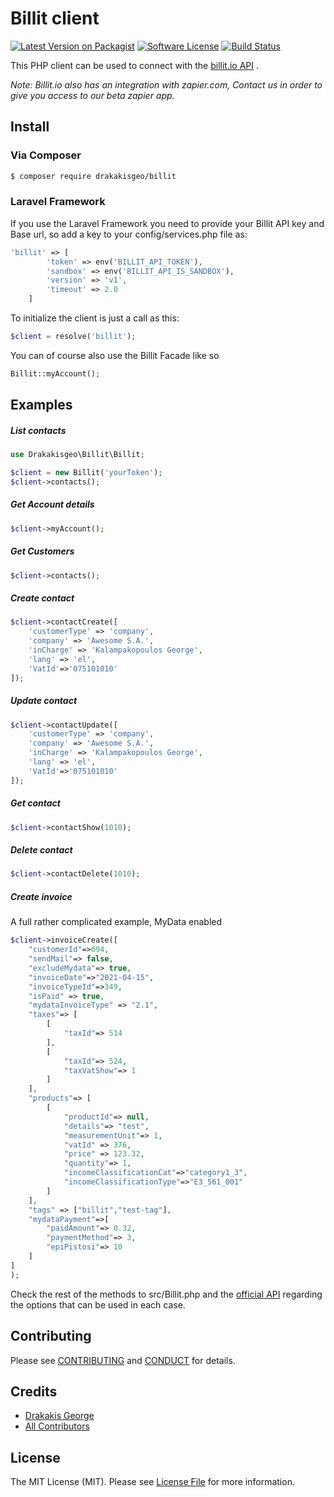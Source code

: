 # Billit client

[![Latest Version on Packagist][ico-version]][link-packagist]
[![Software License][ico-license]](LICENSE.md)
[![Build Status][ico-travis]][link-travis]

This PHP client can be used to connect with the [billit.io API](https://www.billit.io/docs) .

*Note: Billit.io also has an integration with zapier.com, Contact us in order to give you access to our beta zapier app.*

## Install

### Via Composer

``` bash
$ composer require drakakisgeo/billit
```

### Laravel Framework
If you use the Laravel Framework you need to provide your Billit API key and Base url, so add a key to your config/services.php file as:
``` php
'billit' => [
        'token' => env('BILLIT_API_TOKEN'),
        'sandbox' => env('BILLIT_API_IS_SANDBOX'),
        'version' => 'v1',
        'timeout' => 2.0
    ]
```
To initialize the client is just a call as this:

``` php
$client = resolve('billit');
```
You can of course also use the Billit Facade like so

``` php
Billit::myAccount();
```

## Examples
##### List contacts

``` php
use Drakakisgeo\Billit\Billit;

$client = new Billit('yourToken');
$client->contacts();
```

##### Get Account details

``` php
$client->myAccount();
```

##### Get Customers

``` php
$client->contacts();
```

##### Create contact

``` php
$client->contactCreate([
    'customerType' => 'company',
    'company' => 'Awesome S.A.',
    'inCharge' => 'Kalampakopoulos George',
    'lang' => 'el',
    'VatId'=>'075101010'
]);
```

##### Update contact

``` php
$client->contactUpdate([
    'customerType' => 'company',
    'company' => 'Awesome S.A.',
    'inCharge' => 'Kalampakopoulos George',
    'lang' => 'el',
    'VatId'=>'075101010'
]);
```

##### Get contact

``` php
$client->contactShow(1010);
```

##### Delete contact

``` php
$client->contactDelete(1010);
```

##### Create invoice
A full rather complicated example, MyData enabled

``` php
$client->invoiceCreate([
    "customerId"=>694,
    "sendMail"=> false,
    "excludeMydata"=> true,
    "invoiceDate"=>"2021-04-15",
    "invoiceTypeId"=>349,
    "isPaid" => true,
    "mydataInvoiceType" => "2.1",
    "taxes"=> [
        [
            "taxId"=> 514
        ],
        [
            "taxId"=> 524,
            "taxVatShow"=> 1
        ]
    ],
    "products"=> [
        [
            "productId"=> null,
            "details"=> "test",
            "measurementUnit"=> 1,
            "vatId" => 376,
            "price" => 123.32,
            "quantity"=> 1,
            "incomeClassificationCat"=>"category1_3",
            "incomeClassificationType"=>"E3_561_001"
        ]
    ],
    "tags" => ["billit","test-tag"],
    "mydataPayment"=>[
        "paidAmount"=> 0.32,
        "paymentMethod"=> 3,
        "epiPistosi"=> 10
    ]
]
);
```

Check the rest of the methods to src/Billit.php and the [official API](https://billit.io/docs) regarding the options that can be used in each case.



## Contributing

Please see [CONTRIBUTING](CONTRIBUTING.md) and [CONDUCT](CONDUCT.md) for details.

## Credits

- [Drakakis George][link-author]
- [All Contributors][link-contributors]

## License

The MIT License (MIT). Please see [License File](LICENSE.md) for more information.

[ico-version]: https://img.shields.io/packagist/v/drakakisgeo/billit.svg?style=flat-square
[ico-license]: https://img.shields.io/badge/license-MIT-brightgreen.svg?style=flat-square
[ico-travis]: https://img.shields.io/travis/drakakisgeo/billit/master.svg?style=flat-square
[link-packagist]: https://packagist.org/packages/drakakisgeo/billit
[link-travis]: https://travis-ci.org/drakakisgeo/billit
[link-author]: https://github.com/drakakisgeo
[link-contributors]: ../../contributors